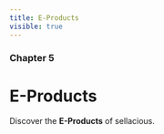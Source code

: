 ```yaml
---
title: E-Products
visible: true
---
```


### Chapter 5

# E-Products

Discover the **E-Products** of sellacious.
